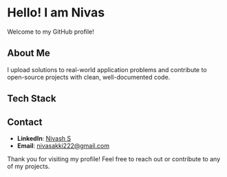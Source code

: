 # Hello! I am Nivas

Welcome to my GitHub profile!

## About Me

I upload solutions to real-world application problems and contribute to open-source projects with clean, well-documented code.

## Tech Stack


## Contact

- **LinkedIn**: [Nivash S](https://www.linkedin.com/in/nivas-subramani-65b470254)
- **Email**: nivasakki222@gmail.com

Thank you for visiting my profile! Feel free to reach out or contribute to any of my projects.
